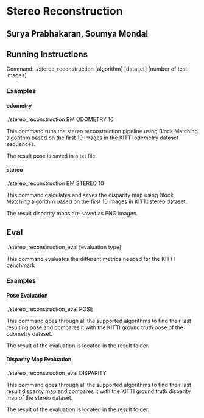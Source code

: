 # Stereo Reconstruction
## Surya Prabhakaran, Soumya Mondal

## Running Instructions
Command: ./stereo_reconstruction \[algorithm\] \[dataset\] \[number of test images\]

### Examples

#### odometry
./stereo_reconstruction BM ODOMETRY 10

This command runs the stereo reconstruction pipeline using Block Matching algorithm based on the first 10 images in the KITTI odemetry dataset sequences.

The result pose is saved in a txt file.

#### stereo
./stereo_reconstruction BM STEREO 10

This command calculates and saves the disparity map using Block Matching algorithm based on the first 10 images in KITTI stereo dataset.

The result disparity maps are saved as PNG images.

## Eval
./stereo_reconstruction_eval \[evaluation type\]

This command evaluates the different metrics needed for the KITTI benchmark

### Examples

#### Pose Evaluation
./stereo_reconstruction_eval POSE

This command goes through all the supported algorithms to find their last resulting pose and compares it with the KITTI ground truth pose of the odometry dataset.

The result of the evaluation is located in the result folder.

#### Disparity Map Evaluation
./stereo_reconstruction_eval DISPARITY

This command goes through all the supported algorithms to find their last result disparity map and compares it with the KITTI ground truth disparity map of the stereo dataset.

The result of the evaluation is located in the result folder.
